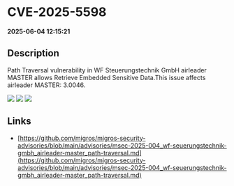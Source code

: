 # CVE-2025-5598

**2025-06-04 12:15:21**

## Description
Path Traversal vulnerability in WF Steuerungstechnik GmbH airleader MASTER allows Retrieve Embedded Sensitive Data.This issue affects airleader MASTER: 3.0046.

![](https://img.shields.io/static/v1?label=Score&message=9.2&color=red)
![](https://img.shields.io/static/v1?label=Severity&message=CRITICAL&color=red)
![](https://img.shields.io/static/v1?label=CWE&message=Traversal&color=green)

## Links
- [https://github.com/migros/migros-security-advisories/blob/main/advisories/msec-2025-004_wf-seuerungstechnik-gmbh_airleader-master_path-traversal.md](https://github.com/migros/migros-security-advisories/blob/main/advisories/msec-2025-004_wf-seuerungstechnik-gmbh_airleader-master_path-traversal.md)
